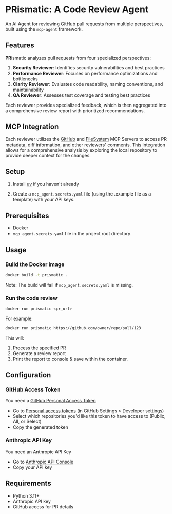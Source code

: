 # **PR**ismatic: A Code Review Agent

An AI Agent for reviewing GitHub pull requests from multiple perspectives, built using the `mcp-agent` framework.

## Features
**PR**ismatic analyzes pull requests from four specialized perspectives:

1. **Security Reviewer**: Identifies security vulnerabilities and best practices
2. **Performance Reviewer**: Focuses on performance optimizations and bottlenecks
3. **Clarity Reviewer**: Evaluates code readability, naming conventions, and maintainability
4. **QA Reviewer**: Assesses test coverage and testing best practices

Each reviewer provides specialized feedback, which is then aggregated into a comprehensive review report with prioritized recommendations.

## MCP Integration

Each reviewer utilizes the [GitHub](https://github.com/modelcontextprotocol/servers/tree/main/src/github) and [FileSystem](https://github.com/modelcontextprotocol/servers/tree/main/src/filesystem) MCP Servers to access PR metadata, diff information, and other reviewers' comments. This integration allows for a comprehensive analysis by exploring the local repository to provide deeper context for the changes.

## Setup

1. Install [uv](https://github.com/astral-sh/uv) if you haven't already

2. Create a `mcp_agent.secrets.yaml` file (using the .example file as a template) with your API keys.

## Prerequisites

- Docker
- `mcp_agent.secrets.yaml` file in the project root directory

## Usage

### Build the Docker image

```bash
docker build -t prismatic .
```

Note: The build will fail if `mcp_agent.secrets.yaml` is missing.

### Run the code review

```bash
docker run prismatic <pr_url>
```

For example:
```bash
docker run prismatic https://github.com/owner/repo/pull/123
```

This will:
1. Process the specified PR
2. Generate a review report
3. Print the report to console & save within the container.

## Configuration

### GitHub Access Token
You need a [GitHub Personal Access Token](https://docs.github.com/en/authentication/keeping-your-account-and-data-secure/managing-your-personal-access-tokens)
* Go to [Personal access tokens](https://github.com/settings/personal-access-tokens) (in GitHub Settings > Developer settings)
* Select which repositories you'd like this token to have access to (Public, All, or Select)
* Copy the generated token

### Anthropic API Key
You need an Anthropic API Key
* Go to [Anthropic API Console](https://console.anthropic.com/settings/keys)
* Copy your API key

## Requirements

- Python 3.11+
- Anthropic API key
- GitHub access for PR details
